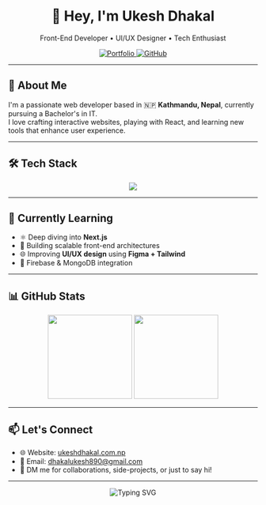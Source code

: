 <h1 align="center">👋 Hey, I'm Ukesh Dhakal</h1>

<p align="center">
  Front-End Developer • UI/UX Designer • Tech Enthusiast
</p>

<p align="center">
  <a href="https://www.ukeshdhakal.com.np" target="_blank">
    <img alt="Portfolio" src="https://img.shields.io/badge/Portfolio-%23ffffff?style=for-the-badge&logo=firefox&logoColor=black" />
  </a>
  <a href="https://github.com/ukesh-dhakal" target="_blank">
    <img alt="GitHub" src="https://img.shields.io/badge/GitHub-%23121011.svg?style=for-the-badge&logo=github&logoColor=white" />
  </a>
</p>

---

## 🚀 About Me

I'm a passionate web developer based in 🇳🇵 **Kathmandu, Nepal**, currently pursuing a Bachelor's in IT.  
I love crafting interactive websites, playing with React, and learning new tools that enhance user experience.

---

## 🛠 Tech Stack

<div align="center">
  <img src="https://skillicons.dev/icons?i=html,css,js,react,nextjs,tailwind,nodejs,mongodb,mysql,git,figma,linux,firebase,vite" />
</div>

---

## 🌱 Currently Learning

- ⚛️ Deep diving into **Next.js**
- 🧩 Building scalable front-end architectures
- 🌐 Improving **UI/UX design** using **Figma + Tailwind**
- 🔐 Firebase & MongoDB integration

---


## 📊 GitHub Stats

<p align="center">
  <img src="https://github-readme-stats.vercel.app/api?username=ukesh-dhakal&show_icons=true&theme=radical" height="170px"/>
  <img src="https://github-readme-stats.vercel.app/api/top-langs/?username=ukesh-dhakal&layout=compact&theme=radical" height="170px"/>
</p>

---

## 📫 Let's Connect

- 🌐 Website: [ukeshdhakal.com.np](https://www.ukeshdhakal.com.np)
- 📧 Email: dhakalukesh890@gmail.com
- 💬 DM me for collaborations, side-projects, or just to say hi!

---

<p align="center">
  <img src="https://readme-typing-svg.herokuapp.com?font=Fira+Code&size=20&pause=1000&color=F7F7F7&width=435&lines=Thanks+for+visiting+my+profile!;Keep+learning+and+building+🚀" alt="Typing SVG" />
</p>
